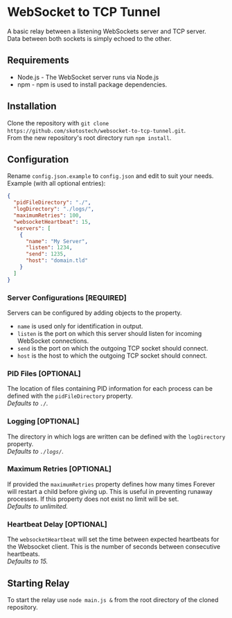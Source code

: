 # WebSocket to TCP Tunnel
A basic relay between a listening WebSockets server and TCP server.  
Data between both sockets is simply echoed to the other.

## Requirements
* Node.js - The WebSocket server runs via Node.js
* npm - npm is used to install package dependencies.

## Installation
Clone the repository with `git clone https://github.com/skotostech/websocket-to-tcp-tunnel.git`.  
From the new repository's root directory run `npm install`.

## Configuration
Rename `config.json.example` to `config.json` and edit to suit your needs.  
Example (with all optional entries):
```json
{
  "pidFileDirectory": "./",
  "logDirectory": "./logs/",
  "maximumRetries": 100,
  "websocketHeartbeat": 15,
  "servers": [
    {
      "name": "My Server",
      "listen": 1234,
      "send": 1235,
      "host": "domain.tld"
    }
  ]
}

```

### Server Configurations [REQUIRED]
Servers can be configured by adding objects to the property.
* `name` is used only for identification in output.  
* `listen` is the port on which this server should listen for incoming WebSocket connections.
* `send` is the port on which the outgoing TCP socket should connect.
* `host` is the host to which the outgoing TCP socket should connect.

### PID Files [OPTIONAL]
The location of files containing PID information for each process can be defined with 
the `pidFileDirectory` property.  
*Defaults to `./`.*

### Logging [OPTIONAL]
The directory in which logs are written can be defined with the `logDirectory` property.  
*Defaults to `./logs/`.*

### Maximum Retries [OPTIONAL]
If provided the `maximumRetries` property defines how many times Forever will restart a child before giving up.
This is useful in preventing runaway processes. If this property does not exist no limit will be set.  
*Defaults to unlimited.*  

### Heartbeat Delay [OPTIONAL]
The `websocketHeartbeat` will set the time between expected heartbeats for the Websocket client. 
This is the number of seconds between consecutive heartbeats.  
*Defaults to 15.* 

## Starting Relay 
To start the relay use `node main.js &` from the root directory of the cloned repository.
